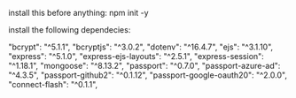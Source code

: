 install this before anything:
 npm init -y

install the following dependecies:

   "bcrypt": "^5.1.1",
   "bcryptjs": "^3.0.2",
   "dotenv": "^16.4.7",
   "ejs": "^3.1.10",
   "express": "^5.1.0",
   "express-ejs-layouts": "^2.5.1",
   "express-session": "^1.18.1",
   "mongoose": "^8.13.2",
   "passport": "^0.7.0",
   "passport-azure-ad": "^4.3.5",
   "passport-github2": "^0.1.12",
   "passport-google-oauth20": "^2.0.0",
   "connect-flash": "^0.1.1",


